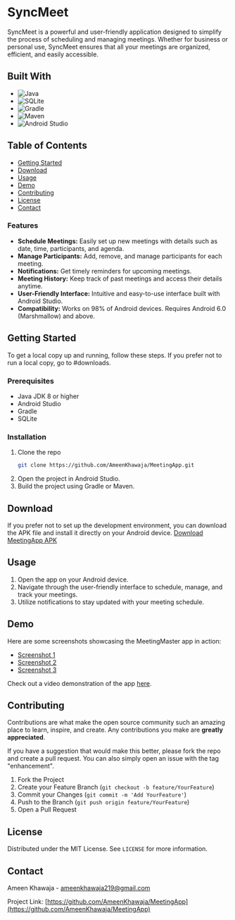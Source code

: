 # SyncMeet
SyncMeet is a powerful and user-friendly application designed to simplify the process of scheduling and managing meetings. Whether for business or personal use, SyncMeet ensures that all your meetings are organized, efficient, and easily accessible.
## Built With

- ![Java](https://img.shields.io/badge/Java-ED8B00?style=for-the-badge&logo=java&logoColor=white)
- ![SQLite](https://img.shields.io/badge/SQLite-07405E?style=for-the-badge&logo=sqlite&logoColor=white)
- ![Gradle](https://img.shields.io/badge/Gradle-02303A?style=for-the-badge&logo=gradle&logoColor=white)
- ![Maven](https://img.shields.io/badge/Maven-C71A36?style=for-the-badge&logo=apache-maven&logoColor=white)
- ![Android Studio](https://img.shields.io/badge/Android%20Studio-3DDC84?style=for-the-badge&logo=android-studio&logoColor=white)
## Table of Contents

- [Getting Started](#getting-started)
- [Download](#download)
- [Usage](#usage)
- [Demo](#demo)
- [Contributing](#contributing)
- [License](#license)
- [Contact](#contact)

### Features

- **Schedule Meetings:** Easily set up new meetings with details such as date, time, participants, and agenda.
- **Manage Participants:** Add, remove, and manage participants for each meeting.
- **Notifications:** Get timely reminders for upcoming meetings.
- **Meeting History:** Keep track of past meetings and access their details anytime.
- **User-Friendly Interface:** Intuitive and easy-to-use interface built with Android Studio.
- **Compatibility:** Works on 98% of Android devices. Requires Android 6.0 (Marshmallow) and above.

## Getting Started

To get a local copy up and running, follow these steps. If you prefer not to run a local copy, go to #downloads.

### Prerequisites

- Java JDK 8 or higher
- Android Studio
- Gradle
- SQLite

### Installation

1. Clone the repo
   ```sh
   git clone https://github.com/AmeenKhawaja/MeetingApp.git
2. Open the project in Android Studio.
3. Build the project using Gradle or Maven.

## Download

If you prefer not to set up the development environment, you can download the APK file and install it directly on your Android device.
[Download MeetingApp APK](https://github.com/AmeenKhawaja/MeetingApp/blob/main/MeetingApp.apk)

## Usage

1. Open the app on your Android device.
2. Navigate through the user-friendly interface to schedule, manage, and track your meetings.
3. Utilize notifications to stay updated with your meeting schedule.
   
## Demo

Here are some screenshots showcasing the MeetingMaster app in action:

- [Screenshot 1](screenshots/screenshot1.png)
- [Screenshot 2](screenshots/screenshot2.png)
- [Screenshot 3](screenshots/screenshot3.png)

Check out a video demonstration of the app [here]().

## Contributing

Contributions are what make the open source community such an amazing place to learn, inspire, and create. Any contributions you make are **greatly appreciated**.

If you have a suggestion that would make this better, please fork the repo and create a pull request. You can also simply open an issue with the tag "enhancement".

1. Fork the Project
2. Create your Feature Branch (`git checkout -b feature/YourFeature`)
3. Commit your Changes (`git commit -m 'Add YourFeature'`)
4. Push to the Branch (`git push origin feature/YourFeature`)
5. Open a Pull Request

## License

Distributed under the MIT License. See `LICENSE` for more information.

## Contact

Ameen Khawaja - [ameenkhawaja219@gmail.com](mailto:ameenkhawaja219@gmail.com)

Project Link: [https://github.com/AmeenKhawaja/MeetingApp](https://github.com/AmeenKhawaja/MeetingApp)
